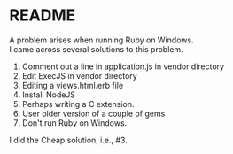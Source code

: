 # README

A problem arises when running Ruby on Windows. </br>
I came across several solutions to this problem. </br>
1. Comment out a line in application.js in vendor directory </br>
2. Edit ExecJS in vendor directory </br>
3. Editing a views.html.erb file </br>
4. Install NodeJS </br>
5. Perhaps writing a C extension. </br>
6. User older version of a couple of gems </br>
7. Don't run Ruby on Windows. </br>

I did the Cheap solution, i.e., #3.

